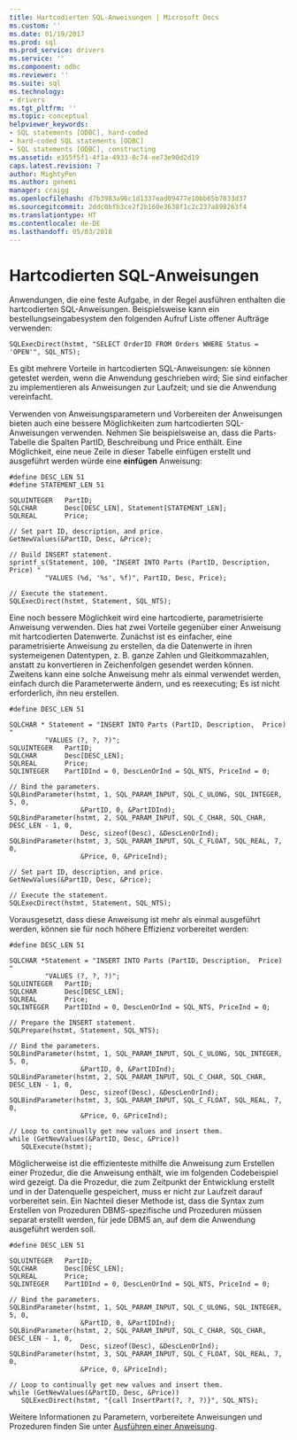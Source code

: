 ```yaml
---
title: Hartcodierten SQL-Anweisungen | Microsoft Docs
ms.custom: ''
ms.date: 01/19/2017
ms.prod: sql
ms.prod_service: drivers
ms.service: ''
ms.component: odbc
ms.reviewer: ''
ms.suite: sql
ms.technology:
- drivers
ms.tgt_pltfrm: ''
ms.topic: conceptual
helpviewer_keywords:
- SQL statements [ODBC], hard-coded
- hard-coded SQL statements [ODBC]
- SQL statements [ODBC], constructing
ms.assetid: e355f5f1-4f1a-4933-8c74-ee73e90d2d19
caps.latest.revision: 7
author: MightyPen
ms.author: genemi
manager: craigg
ms.openlocfilehash: d7b3983a96c1d1337ead09477e10bb65b7033d37
ms.sourcegitcommit: 2ddc0bfb3ce2f2b160e3638f1c2c237a898263f4
ms.translationtype: HT
ms.contentlocale: de-DE
ms.lasthandoff: 05/03/2018
---
```

# <a name="hard-coded-sql-statements"></a>Hartcodierten SQL-Anweisungen
Anwendungen, die eine feste Aufgabe, in der Regel ausführen enthalten die hartcodierten SQL-Anweisungen. Beispielsweise kann ein bestellungseingabesystem den folgenden Aufruf Liste offener Aufträge verwenden:  
  
```  
SQLExecDirect(hstmt, "SELECT OrderID FROM Orders WHERE Status = 'OPEN'", SQL_NTS);  
```  
  
 Es gibt mehrere Vorteile in hartcodierten SQL-Anweisungen: sie können getestet werden, wenn die Anwendung geschrieben wird; Sie sind einfacher zu implementieren als Anweisungen zur Laufzeit; und sie die Anwendung vereinfacht.  
  
 Verwenden von Anweisungsparametern und Vorbereiten der Anweisungen bieten auch eine bessere Möglichkeiten zum hartcodierten SQL-Anweisungen verwenden. Nehmen Sie beispielsweise an, dass die Parts-Tabelle die Spalten PartID, Beschreibung und Price enthält. Eine Möglichkeit, eine neue Zeile in dieser Tabelle einfügen erstellt und ausgeführt werden würde eine **einfügen** Anweisung:  
  
```  
#define DESC_LEN 51  
#define STATEMENT_LEN 51  
  
SQLUINTEGER   PartID;  
SQLCHAR       Desc[DESC_LEN], Statement[STATEMENT_LEN];  
SQLREAL       Price;  
  
// Set part ID, description, and price.  
GetNewValues(&PartID, Desc, &Price);  
  
// Build INSERT statement.  
sprintf_s(Statement, 100, "INSERT INTO Parts (PartID, Description,  Price) "  
         "VALUES (%d, '%s', %f)", PartID, Desc, Price);  
  
// Execute the statement.  
SQLExecDirect(hstmt, Statement, SQL_NTS);  
```  
  
 Eine noch bessere Möglichkeit wird eine hartcodierte, parametrisierte Anweisung verwenden. Dies hat zwei Vorteile gegenüber einer Anweisung mit hartcodierten Datenwerte. Zunächst ist es einfacher, eine parametrisierte Anweisung zu erstellen, da die Datenwerte in ihren systemeigenen Datentypen, z. B. ganze Zahlen und Gleitkommazahlen, anstatt zu konvertieren in Zeichenfolgen gesendet werden können. Zweitens kann eine solche Anweisung mehr als einmal verwendet werden, einfach durch die Parameterwerte ändern, und es reexecuting; Es ist nicht erforderlich, ihn neu erstellen.  
  
```  
#define DESC_LEN 51  
  
SQLCHAR * Statement = "INSERT INTO Parts (PartID, Description,  Price) "  
         "VALUES (?, ?, ?)";  
SQLUINTEGER   PartID;  
SQLCHAR       Desc[DESC_LEN];  
SQLREAL       Price;  
SQLINTEGER    PartIDInd = 0, DescLenOrInd = SQL_NTS, PriceInd = 0;  
  
// Bind the parameters.  
SQLBindParameter(hstmt, 1, SQL_PARAM_INPUT, SQL_C_ULONG, SQL_INTEGER, 5, 0,  
                  &PartID, 0, &PartIDInd);  
SQLBindParameter(hstmt, 2, SQL_PARAM_INPUT, SQL_C_CHAR, SQL_CHAR, DESC_LEN - 1, 0,  
                  Desc, sizeof(Desc), &DescLenOrInd);  
SQLBindParameter(hstmt, 3, SQL_PARAM_INPUT, SQL_C_FLOAT, SQL_REAL, 7, 0,  
                  &Price, 0, &PriceInd);  
  
// Set part ID, description, and price.  
GetNewValues(&PartID, Desc, &Price);  
  
// Execute the statement.  
SQLExecDirect(hstmt, Statement, SQL_NTS);  
```  
  
 Vorausgesetzt, dass diese Anweisung ist mehr als einmal ausgeführt werden, können sie für noch höhere Effizienz vorbereitet werden:  
  
```  
#define DESC_LEN 51  
  
SQLCHAR *Statement = "INSERT INTO Parts (PartID, Description,  Price) "  
         "VALUES (?, ?, ?)";  
SQLUINTEGER   PartID;  
SQLCHAR       Desc[DESC_LEN];  
SQLREAL       Price;  
SQLINTEGER    PartIDInd = 0, DescLenOrInd = SQL_NTS, PriceInd = 0;  
  
// Prepare the INSERT statement.  
SQLPrepare(hstmt, Statement, SQL_NTS);  
  
// Bind the parameters.  
SQLBindParameter(hstmt, 1, SQL_PARAM_INPUT, SQL_C_ULONG, SQL_INTEGER, 5, 0,  
                  &PartID, 0, &PartIDInd);  
SQLBindParameter(hstmt, 2, SQL_PARAM_INPUT, SQL_C_CHAR, SQL_CHAR, DESC_LEN - 1, 0,  
                  Desc, sizeof(Desc), &DescLenOrInd);  
SQLBindParameter(hstmt, 3, SQL_PARAM_INPUT, SQL_C_FLOAT, SQL_REAL, 7, 0,  
                  &Price, 0, &PriceInd);  
  
// Loop to continually get new values and insert them.  
while (GetNewValues(&PartID, Desc, &Price))  
   SQLExecute(hstmt);  
```  
  
 Möglicherweise ist die effizienteste mithilfe die Anweisung zum Erstellen einer Prozedur, die die Anweisung enthält, wie im folgenden Codebeispiel wird gezeigt. Da die Prozedur, die zum Zeitpunkt der Entwicklung erstellt und in der Datenquelle gespeichert, muss er nicht zur Laufzeit darauf vorbereitet sein. Ein Nachteil dieser Methode ist, dass die Syntax zum Erstellen von Prozeduren DBMS-spezifische und Prozeduren müssen separat erstellt werden, für jede DBMS an, auf dem die Anwendung ausgeführt werden soll.  
  
```  
#define DESC_LEN 51  
  
SQLUINTEGER   PartID;  
SQLCHAR       Desc[DESC_LEN];  
SQLREAL       Price;  
SQLINTEGER    PartIDInd = 0, DescLenOrInd = SQL_NTS, PriceInd = 0;  
  
// Bind the parameters.  
SQLBindParameter(hstmt, 1, SQL_PARAM_INPUT, SQL_C_ULONG, SQL_INTEGER, 5, 0,  
                  &PartID, 0, &PartIDInd);  
SQLBindParameter(hstmt, 2, SQL_PARAM_INPUT, SQL_C_CHAR, SQL_CHAR, DESC_LEN - 1, 0,  
                  Desc, sizeof(Desc), &DescLenOrInd);  
SQLBindParameter(hstmt, 3, SQL_PARAM_INPUT, SQL_C_FLOAT, SQL_REAL, 7, 0,  
                  &Price, 0, &PriceInd);  
  
// Loop to continually get new values and insert them.  
while (GetNewValues(&PartID, Desc, &Price))  
   SQLExecDirect(hstmt, "{call InsertPart(?, ?, ?)}", SQL_NTS);  
```  
  
 Weitere Informationen zu Parametern, vorbereitete Anweisungen und Prozeduren finden Sie unter [Ausführen einer Anweisung](../../../odbc/reference/develop-app/executing-a-statement.md).
